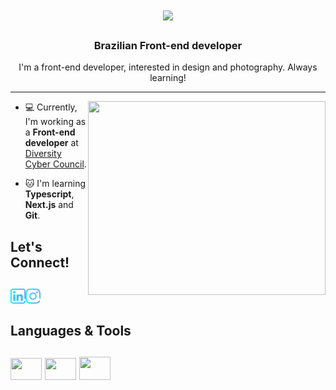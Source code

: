<h1 align="center">
    <img src="https://readme-typing-svg.herokuapp.com/?lines=Olá!+👩🏼‍💻;Hi!+👩🏼‍;Hola!+🖐🏼;&center=true&size=30&color=f28abf">
</h1>
<h3 align="center">Brazilian Front-end developer</h3>

<p align="center">I'm a front-end developer, interested in design and photography. Always learning!</p>


---

<img align="right" width="380px" height="310px" src="https://camo.githubusercontent.com/5ff9182d12e799168a3bb67b88df7388ae08ede3/68747470733a2f2f6d69726f2e6d656469756d2e636f6d2f6d61782f3837352f312a7164415731546a434e353768316c6275757a766368672e676966">

- 💻   Currently, I'm working as a **Front-end developer** at [Diversity Cyber Council](https://diversitycybercouncil.com/).

- 🐱‍   I'm learning **Typescript**, **Next.js** and **Git**.

 <h2> Let's Connect!<h2>
 <a href="https://www.linkedin.com/in/fabianny-candido/">
  <img align="left" alt="Fabianny LinkedIn" height="24px" src="https://raw.githubusercontent.com/shaqdeff/shaqdeff/main/linkedin.png" />
 </a>
 <a href="https://www.instagram.com/fabi.cnd/">
  <img align="left" alt="Fabi Instagram" height="24px" src="https://raw.githubusercontent.com/shaqdeff/shaqdeff/main/instagram.png" />
   </a>
</br>
 
 <h2> Languages & Tools<h2>
 <p align="left">
 <img height="35" width="50" src="https://cdn.jsdelivr.net/gh/devicons/devicon/icons/html5/html5-plain-wordmark.svg" />
 <img height="35" width="50" src="https://cdn.jsdelivr.net/gh/devicons/devicon/icons/css3/css3-plain-wordmark.svg" />
 <img height="37" width="50" src="https://cdn.jsdelivr.net/gh/devicons/devicon/icons/react/react-original.svg" />
      
     
 </p>
     

</br>
    
   
  
